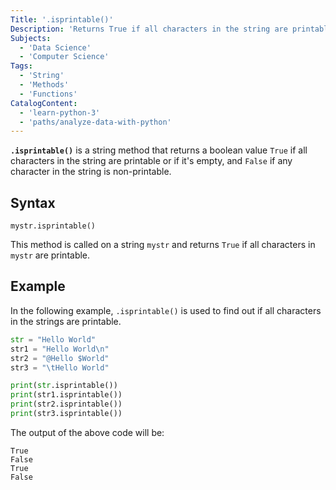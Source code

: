 ```yaml
---
Title: '.isprintable()'
Description: 'Returns True if all characters in the string are printable or the string is empty, otherwise False if any character in the string is nonprintable.'
Subjects:
  - 'Data Science'
  - 'Computer Science'
Tags:
  - 'String'
  - 'Methods'
  - 'Functions'
CatalogContent:
  - 'learn-python-3'
  - 'paths/analyze-data-with-python'
---
```


**`.isprintable()`** is a string method that returns a boolean value `True` if all characters in the string are printable or if it's empty, and `False` if any character in the string is non-printable.

## Syntax

```pseudo
mystr.isprintable()
```

This method is called on a string `mystr` and returns `True` if all characters in `mystr` are printable.

## Example

In the following example, `.isprintable()` is used to find out if all characters in the strings are printable.

```python
str = "Hello World"
str1 = "Hello World\n"
str2 = "@Hello $World"
str3 = "\tHello World"

print(str.isprintable())
print(str1.isprintable())
print(str2.isprintable())
print(str3.isprintable())
```

The output of the above code will be:

```shell
True
False 
True
False
```
